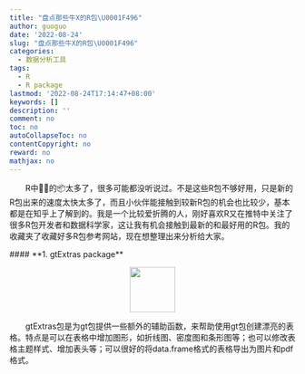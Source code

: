 ```yaml
---
title: "盘点那些牛X的R包\U0001F496"
author: guoguo
date: '2022-08-24'
slug: "盘点那些牛X的R包\U0001F496"
categories:
  - 数据分析工具
tags:
  - R
  - R package
lastmod: '2022-08-24T17:14:47+08:00'
keywords: []
description: ''
comment: no
toc: no
autoCollapseToc: no
contentCopyright: no
reward: no
mathjax: no
---
```

<p style="text-indent:2em;font-size:;font-family:;">
R中🐂🍺的📦太多了，很多可能都没听说过。不是这些R包不够好用，只是新的R包出来的速度太快太多了，而且小伙伴能接触到较新R包的机会也比较少，基本都是在知乎上了解到的。我是一个比较爱折腾的人，刚好喜欢R又在推特中关注了很多R包开发者和数据科学家，这让我有机会接触到最新的和最好用的R包。我的收藏夹了收藏好多R包参考网站，现在想整理出来分析给大家。
</p>
<!--more-->
#### **1. gtExtras package**
<p align="center">
    <a href="https://jthomasmock.github.io/gtExtras/index.html"><img align="center" width="80px" src="https://jthomasmock.github.io/gtExtras/logo.png"/></a>
    <p align="left" style="text-indent:2em;font-size:;font-family:;">
    gtExtras包是为gt包提供一些额外的辅助函数，来帮助使用gt包创建漂亮的表格。特点是可以在表格中增加图形，如折线图、密度图和条形图等；也可以修改表格主题样式、增加表头等；可以很好的将data.frame格式的表格导出为图片和pdf格式。
    </p>
</p>


